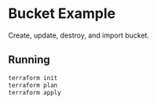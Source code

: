 # Bucket Example

Create, update, destroy, and import bucket.

## Running

```bash
terraform init
terraform plan
terraform apply
```